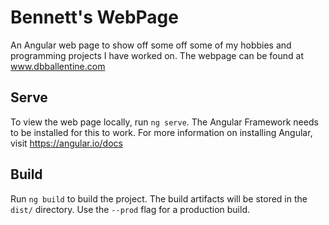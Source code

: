 # Bennett's WebPage
An Angular web page to show off some off some of my hobbies and programming projects I have worked on. The webpage can be found at www.dbballentine.com

## Serve
To view the web page locally, run `ng serve`. The Angular Framework needs to be installed for this to work. For more information on installing Angular, visit https://angular.io/docs

## Build
Run `ng build` to build the project. The build artifacts will be stored in the `dist/` directory. Use the `--prod` flag for a production build.

